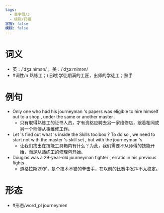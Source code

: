 ```yaml
---
tags:
  - 首字母/J
  - 级别/托福
掌握: false
模糊: false
---
```

# 词义
- 英：/ˈdʒɜːnimən/； 美：/ˈdʒɜːrnimən/
- #词性/n  熟练工；(旧时)学徒期满的工匠，出师的学徒工；熟手
# 例句
- Only one who had his journeyman 's papers was eligible to hire himself out to a shop , under the same or another master .
	- 只有取得熟练工的证书人员，才有资格应聘去另一家维修店，跟着相同或另一个师傅从事维修工作。
- Let 's find out what 's inside the Skills toolbox ? To do so , we need to start not with the master 's skill set , but with the journeyman 's.
	- 让我们找出在技能工具箱内有什么？为此，我们需要不从师傅的技能开始，而是从熟练工的修理包开始。
- Douglas was a 29-year-old journeyman fighter , erratic in his previous fights .
	- 道格拉斯29岁，是个技术不错的拳击手，在以前的比赛中发挥不太稳定。
# 形态
- #形态/word_pl journeymen
